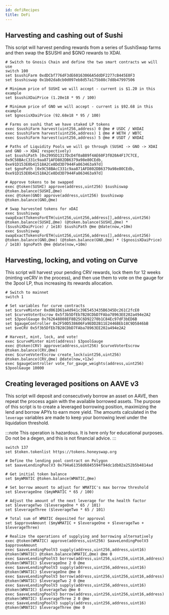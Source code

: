 ```yaml
---
id: defiRecipes
title: DeFi
---
```

## Harvesting and cashing out of Sushi
This script will harvest pending rewards from a series of SushiSwap farms and then swap the $SUSHI and $GNO rewards to XDAI.

```
# Switch to Gnosis Chain and define the two smart contracts we will use
switch 100
set $sushiFarm 0xdDCbf776dF3dE60163066A5ddDF2277cB445E0F3
set $sushiswap 0x1b02da8cb0d097eb8d57a175b88c7d8b47997506

# Minimum price of SUSHI we will accept - current is $1.20 in this example
set $sushiXDaiPrice (1.20e18 * 95 / 100)

# Minimum price of GNO we will accept - current is $92.68 in this example
set $gnosisXDaiPrice (92.68e18 * 95 / 100)

# Farms on sushi that we have staked LP tokens
exec $sushiFarm harvest(uint256,address) 0 @me # USDC / WXDAI
exec $sushiFarm harvest(uint256,address) 1 @me # WETH / WBTC
exec $sushiFarm harvest(uint256,address) 5 @me # USDT / WXDAI

# Paths of Liquidity Pools we will go through (SUSHI -> GNO -> XDAI and GNO -> XDAI respectively) 
set $sushiPath [0x2995D1317DcD4f0aB89f4AE60F3f020A4F17C7CE, 0x9C58BAcC331c9aa871AFD802DB6379a98e80CEdb, 0xe91D153E0b41518A2Ce8Dd3D7944Fa863463a97d]
set $gnoPath [0x9C58BAcC331c9aa871AFD802DB6379a98e80CEdb, 0xe91D153E0b41518A2Ce8Dd3D7944Fa863463a97d]

# Approve tokens to be swapped
exec @token(SUSHI) approve(address,uint256) $sushiswap @token.balance(SUSHI,@me) 
exec @token(GNO) approve(address,uint256) $sushiswap @token.balance(GNO,@me) 

# Swap harvested tokens for xDAI
exec $sushiswap swapExactTokensForETH(uint256,uint256,address[],address,uint256) @token.balance(SUSHI,@me) (@token.balance(SUSHI,@me) * ($sushiXDaiPrice) / 1e18) $sushiPath @me @date(now,+10m)
exec $sushiswap swapExactTokensForETH(uint256,uint256,address[],address,uint256) @token.balance(GNO,@me) (@token.balance(GNO,@me) * ($gnosisXDaiPrice) / 1e18) $gnoPath @me @date(now,+10m)
```

## Harvesting, locking, and voting on Curve 
This script will harvest your pending CRV rewards, lock them for 12 weeks (minting veCRV in the process), and then use them to vote on the gauge for the 3pool LP, thus increasing its rewards allocation. 
```
# Switch to mainnet
switch 1

# Set variables for curve contracts
set $curveMinter 0xd061D61a4d941c39E5453435B6345Dc261C2fcE0
set $curveVoterEscrow 0x5f3b5DfEb7B28CDbD7FAba78963EE202a494e2A2
set $3poolGauge 0x762648808EF8B25C6D92270b1C84Ec97dF3bED6B
set $gaugeController 0x2F50D538606Fa9EDD2B11E2446BEb18C9D5846bB
set $veCRV 0x5f3b5DfEb7B28CDbD7FAba78963EE202a494e2A2

# Harvest, mint, lock, and vote!
exec $curveMinter mint(address) $3poolGauge 
exec @token(CRV) approve(address,uint256) $curveVoterEscrow @token.balance(CRV,@me) 
exec $curveVoterEscrow create_lock(uint256,uint256) @token.balance(CRV,@me) @date(now,+12w) 
exec $gaugeController vote_for_gauge_weights(address,uint256) $3poolGauge 10000 
```

## Creating leveraged positions on AAVE v3
This script will deposit and consecutively borrow an asset on AAVE, then repeat the process again with the available borrowed assets. The purpose of this script is to create a leveraged borrowing position, maximizing the lend and borrow APYs to earn more yield. The amounts calculated in the `leverage` variables are made to keep your borrowing level under the liquidation threshold.

:::note
This operation is hazardous. It is here only for educational purposes. Do not be a degen, and this is not financial advice.
:::
```
switch 137
set $token.tokenlist https://tokens.honeyswap.org

# Define the lending pool contract on Polygon
set $aaveLendingPoolV3 0x794a61358d6845594f94dc1db02a252b5b4814ad

# Get initial token balance
set $myWMATIC @token.balance(WMATIC,@me)

# Set borrow amount to adjust for WMATIC's max borrow threshold
set $leverageOne ($myWMATIC * 65 / 100)

# Adjust the amount of the next leverage for the health factor
set $leverageTwo ($leverageOne * 65 / 101)
set $leverageThree ($leverageTwo * 65 / 101)

# Total sum of WMATIC deposited for approval
set $approveAmount ($myWMATIC + $leverageOne + $leverageTwo + $leverageThree)

# Realize the operations of supplying and borrowing alternatively
exec @token(WMATIC) approve(address,uint256) $aaveLendingPoolV3 $approveAmount
exec $aaveLendingPoolV3 supply(address,uint256,address,uint16) @token(WMATIC) @token.balance(WMATIC,@me) @me 0
exec $aaveLendingPoolV3 borrow(address,uint256,uint256,uint16,address) @token(WMATIC) $leverageOne 2 0 @me
exec $aaveLendingPoolV3 supply(address,uint256,address,uint16) @token(WMATIC) $leverageOne @me 0
exec $aaveLendingPoolV3 borrow(address,uint256,uint256,uint16,address) @token(WMATIC) $leverageTwo 2 0 @me
exec $aaveLendingPoolV3 supply(address,uint256,address,uint16) @token(WMATIC) $leverageTwo @me 0
exec $aaveLendingPoolV3 borrow(address,uint256,uint256,uint16,address) @token(WMATIC) $leverageThree 2 0 @me
exec $aaveLendingPoolV3 supply(address,uint256,address,uint16) @token(WMATIC) $leverageThree @me 0
```
